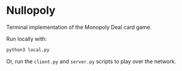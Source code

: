 # Nullopoly

Terminal implementation of the Monopoly Deal card game.

Run locally with:
```sh
python3 local.py
```

Or, run the `client.py` and `server.py` scripts to play over the network.
